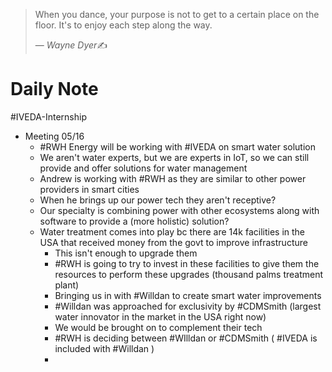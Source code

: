 > When you dance, your purpose is not to get to a certain place on the floor. It's to enjoy each step along the way.
>
> &mdash; <cite>Wayne Dyer</cite>✍️
# Daily Note
#IVEDA-Internship 

- Meeting 05/16
	- #RWH Energy will be working with #IVEDA on smart water solution
	- We aren't water experts, but we are experts in IoT, so we can still provide and offer solutions for water management
	- Andrew is working with #RWH as they are similar to other power providers in smart cities
	- When he brings up our power tech they aren't receptive?
	- Our specialty is combining power with other ecosystems along with software to provide a (more holistic) solution?
	- Water treatment comes into play bc there are 14k facilities in the USA that received money from the govt to improve infrastructure
		- This isn't enough to upgrade them
		- #RWH is going to try to invest in these facilities to give them the resources to perform these upgrades (thousand palms treatment plant)
		- Bringing us in with #Willdan to create smart water improvements
		- #Willdan was approached for exclusivity by #CDMSmith (largest water innovator in the market in the USA right now)
		- We would be brought on to complement their tech
		- #RWH is deciding between #WIlldan or #CDMSmith ( #IVEDA is included with #Willdan )
		- 